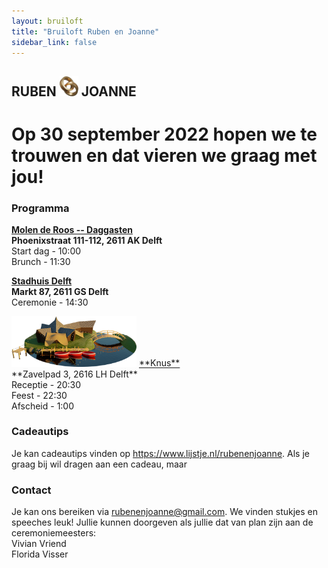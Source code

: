 ```yaml
---
layout: bruiloft
title: "Bruiloft Ruben en Joanne"
sidebar_link: false
---
```

## RUBEN <img src="assets/img/bruiloft/ring.png" class="inline" width="30" /> JOANNE
# Op 30 september 2022 hopen we te trouwen en dat vieren we graag met jou!

### Programma

<a href="https://www.bijderoos.nl" target="_blank">**Molen de Roos -- Daggasten**</a><br />
**Phoenixstraat 111-112, 2611 AK Delft**<br />
Start dag - 10:00<br />
Brunch - 11:30<br />

<a href="https://www.delft.nl" target="_blank">**Stadhuis Delft**</a><br />
**Markt 87, 2611 GS Delft**<br />
Ceremonie - 14:30

<img src="assets/img/bruiloft/knus.png" class="locatie" width="200rem" />
<a href="https://www.knus.nl/" target="_blank">**Knus**</a><br />
**Zavelpad 3, 2616 LH Delft**<br />
Receptie - 20:30<br />
Feest - 22:30<br />
Afscheid - 1:00

### Cadeautips
Je kan cadeautips vinden op <a href="https://www.lijstje.nl/rubenenjoanne" target="_blank">https://www.lijstje.nl/rubenenjoanne</a>.
Als je graag bij wil dragen aan een cadeau, maar 

### Contact
Je kan ons bereiken via <a href="mailto:rubenenjoanne@gmail.com">rubenenjoanne@gmail.com</a>. We vinden stukjes en speeches leuk! Jullie kunnen doorgeven als jullie dat van plan zijn aan de ceremoniemeesters:<br />
Vivian Vriend<br />
Florida Visser
